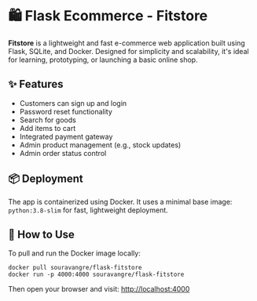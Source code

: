 <!DOCTYPE html>
<html lang="en">
<head>
  <meta charset="UTF-8"
</head>
<body>

  <h1>🛍️ Flask Ecommerce - Fitstore</h1>
  <p class="highlight">
    <strong>Fitstore</strong> is a lightweight and fast e-commerce web application built using Flask, SQLite, and Docker. Designed for simplicity and scalability, it's ideal for learning, prototyping, or launching a basic online shop.
  </p>

  <h2>✨ Features</h2>
  <ul>
    <li>Customers can sign up and login</li>
    <li>Password reset functionality</li>
    <li>Search for goods</li>
    <li>Add items to cart</li>
    <li>Integrated payment gateway</li>
    <li>Admin product management (e.g., stock updates)</li>
    <li>Admin order status control</li>
  </ul>

  <h2>📦 Deployment</h2>
  <p>The app is containerized using Docker. It uses a minimal base image: <code>python:3.8-slim</code> for fast, lightweight deployment.</p>

  <h2>🚀 How to Use</h2>
  <p>To pull and run the Docker image locally:</p>

  <pre><code>docker pull souravangre/flask-fitstore
docker run -p 4000:4000 souravangre/flask-fitstore</code></pre>

  <p>Then open your browser and visit: <a href="http://localhost:4000" target="_blank">http://localhost:4000</a></p>

</body>
</html>
